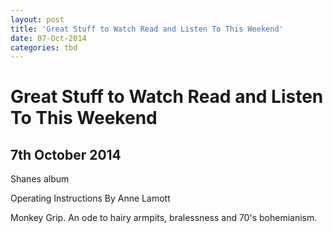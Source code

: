 ```yaml
---
layout: post
title: 'Great Stuff to Watch Read and Listen To This Weekend'
date: 07-Oct-2014
categories: tbd
---
```


# Great Stuff to Watch Read and Listen To This Weekend

## 7th October 2014

Shanes album

Operating Instructions By Anne Lamott

Monkey Grip. An ode to hairy armpits,   bralessness and 70's bohemianism.
